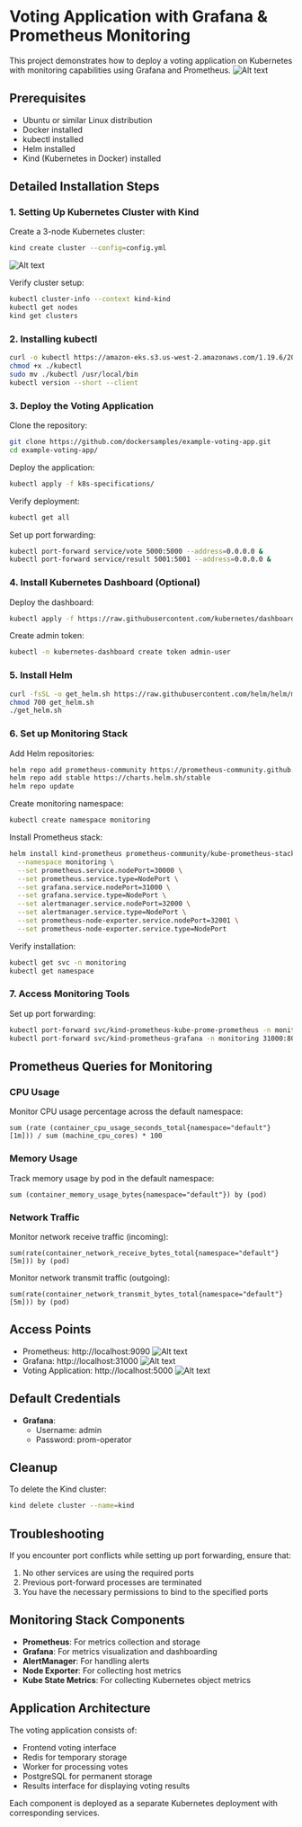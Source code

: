 # Voting Application with Grafana & Prometheus Monitoring

This project demonstrates how to deploy a voting application on Kubernetes with monitoring capabilities using Grafana and Prometheus.
![Alt text](img/Grafana-Prometheus)

## Prerequisites

- Ubuntu or similar Linux distribution
- Docker installed
- kubectl installed
- Helm installed
- Kind (Kubernetes in Docker) installed

## Detailed Installation Steps

### 1. Setting Up Kubernetes Cluster with Kind

Create a 3-node Kubernetes cluster:
```bash
kind create cluster --config=config.yml
```
![Alt text](img/kind)

Verify cluster setup:
```bash
kubectl cluster-info --context kind-kind
kubectl get nodes
kind get clusters
```

### 2. Installing kubectl

```bash
curl -o kubectl https://amazon-eks.s3.us-west-2.amazonaws.com/1.19.6/2021-01-05/bin/linux/amd64/kubectl
chmod +x ./kubectl
sudo mv ./kubectl /usr/local/bin
kubectl version --short --client
```

### 3. Deploy the Voting Application

Clone the repository:
```bash
git clone https://github.com/dockersamples/example-voting-app.git
cd example-voting-app/
```

Deploy the application:
```bash
kubectl apply -f k8s-specifications/
```

Verify deployment:
```bash
kubectl get all
```

Set up port forwarding:
```bash
kubectl port-forward service/vote 5000:5000 --address=0.0.0.0 &
kubectl port-forward service/result 5001:5001 --address=0.0.0.0 &
```

### 4. Install Kubernetes Dashboard (Optional)

Deploy the dashboard:
```bash
kubectl apply -f https://raw.githubusercontent.com/kubernetes/dashboard/v2.7.0/aio/deploy/recommended.yaml
```

Create admin token:
```bash
kubectl -n kubernetes-dashboard create token admin-user
```

### 5. Install Helm

```bash
curl -fsSL -o get_helm.sh https://raw.githubusercontent.com/helm/helm/main/scripts/get-helm-3
chmod 700 get_helm.sh
./get_helm.sh
```

### 6. Set up Monitoring Stack

Add Helm repositories:
```bash
helm repo add prometheus-community https://prometheus-community.github.io/helm-charts
helm repo add stable https://charts.helm.sh/stable
helm repo update
```

Create monitoring namespace:
```bash
kubectl create namespace monitoring
```

Install Prometheus stack:
```bash
helm install kind-prometheus prometheus-community/kube-prometheus-stack \
  --namespace monitoring \
  --set prometheus.service.nodePort=30000 \
  --set prometheus.service.type=NodePort \
  --set grafana.service.nodePort=31000 \
  --set grafana.service.type=NodePort \
  --set alertmanager.service.nodePort=32000 \
  --set alertmanager.service.type=NodePort \
  --set prometheus-node-exporter.service.nodePort=32001 \
  --set prometheus-node-exporter.service.type=NodePort
```

Verify installation:
```bash
kubectl get svc -n monitoring
kubectl get namespace
```

### 7. Access Monitoring Tools

Set up port forwarding:
```bash
kubectl port-forward svc/kind-prometheus-kube-prome-prometheus -n monitoring 9090:9090 --address=0.0.0.0 &
kubectl port-forward svc/kind-prometheus-grafana -n monitoring 31000:80 --address=0.0.0.0 &
```

## Prometheus Queries for Monitoring

### CPU Usage
Monitor CPU usage percentage across the default namespace:
```
sum (rate (container_cpu_usage_seconds_total{namespace="default"}[1m])) / sum (machine_cpu_cores) * 100
```

### Memory Usage
Track memory usage by pod in the default namespace:
```
sum (container_memory_usage_bytes{namespace="default"}) by (pod)
```

### Network Traffic
Monitor network receive traffic (incoming):
```
sum(rate(container_network_receive_bytes_total{namespace="default"}[5m])) by (pod)
```

Monitor network transmit traffic (outgoing):
```
sum(rate(container_network_transmit_bytes_total{namespace="default"}[5m])) by (pod)
```

## Access Points

- Prometheus: http://localhost:9090
![Alt text](img/Prometheus01)  
- Grafana: http://localhost:31000
![Alt text](img/Grafana)  
- Voting Application: http://localhost:5000
![Alt text](img/app)  
 

## Default Credentials

- **Grafana**:
  - Username: admin
  - Password: prom-operator

## Cleanup

To delete the Kind cluster:
```bash
kind delete cluster --name=kind
```

## Troubleshooting

If you encounter port conflicts while setting up port forwarding, ensure that:
1. No other services are using the required ports
2. Previous port-forward processes are terminated
3. You have the necessary permissions to bind to the specified ports

## Monitoring Stack Components

- **Prometheus**: For metrics collection and storage
- **Grafana**: For metrics visualization and dashboarding
- **AlertManager**: For handling alerts
- **Node Exporter**: For collecting host metrics
- **Kube State Metrics**: For collecting Kubernetes object metrics

## Application Architecture

The voting application consists of:
- Frontend voting interface
- Redis for temporary storage
- Worker for processing votes
- PostgreSQL for permanent storage
- Results interface for displaying voting results

Each component is deployed as a separate Kubernetes deployment with corresponding services.
